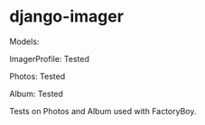 # django-imager

Models:

ImagerProfile: Tested

Photos: Tested

Album: Tested

Tests on Photos and Album used with FactoryBoy.